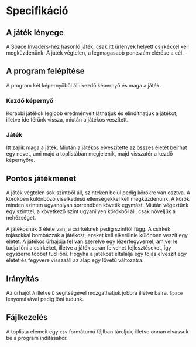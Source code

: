 # Specifikáció

## A játék lényege
A Space Invaders-hez hasonló játék, csak itt űrlények helyett csirkékkel kell megküzdenünk. A játék végtelen, a legmagasabb pontszám elérése a cél.

## A program felépítése
A program két képernyőből áll: kezdő képernyő és maga a játék.

### Kezdő képernyő
Korábbi játékok legjobb eredményeit láthatjuk és elindíthatjuk a játékot, illetve ide térünk vissza, miután a játékos veszített.

### Játék
Itt zajlik maga a játék. Miután a játékos elveszítette az összes életét beírhat egy nevet, ami majd a toplistában megjelenik, majd visszatér a kezdő képernyőre.

## Pontos játékmenet
A játék végtelen sok szintből áll, szinteken belül pedig körökre van osztva. A körökben különböző viselkedésű ellenségekkel kell megküzdenünk. A körök minden szinten ugyanolyan sorrendben követik egymást. Miután végeztünk egy szinttel, a következő szint ugyanilyen körökből áll, csak növeljük a nehézséget.

A játékosnak 3 élete van, a csirkéknek pedig szinttől függ. A csirkék tojásokkal bombázzák a játékost, ezeket kell elkerülnie különben veszít egy életet. A játékos űrhajója fel van szerelve egy lézerfegyverrel, amivel le tudja lőni a csirkéket, illetve a játék során felvehet fejlesztéseket, így egyszerre többet tud lőni. Hogyha a játékost eltalálja egy tojás elveszít egy életet és fegyvere visszaáll az alap egy lövetű változatra.

## Irányítás
Az űrhajót `A` illetve `D` segítségével mozgathatjuk jobbra illetve balra. `Space` lenyomásával pedig lőni tudunk.

## Fájlkezelés
A toplista elemeit egy `csv` formátumú fájlban tároljuk, illetve onnan olvassuk be a program indításakor.